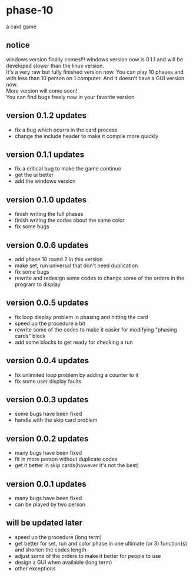 # phase-10
a card game

## notice
windows version finally comes!!! windows version now is 0.1.1 and will be developed slower than the linux version.
</br>It's a very raw but fully finished version now. You can play 10 phases and with less than 10 person on 1 computer.
And it doesn't have a GUI version now.
</br>More version will come soon!
</br>You can find bugs freely now in your favorite version

## version 0.1.2 updates
- fix a bug which ocurrs in the card process
- change the include header to make it compile more quickly

## version 0.1.1 updates
- fix a critical bug to make the game continue
- get the ui better
- add the windows version

## version 0.1.0 updates
- finish writing the full phases
- finish writing the codes about the same color
- fix some bugs

## version 0.0.6 updates
- add phase 10 round 2 in this version
- make set, run universal that don't need duplication
- fix some bugs
- rewrite and redesign some codes to change some of the orders in the program to display

## version 0.0.5 updates
- fix loop display problem in phasing and hitting the card
- speed up the procedure a bit
- rewrite some of the codes to make it easier for modifying "phasing cards" block
- add some blocks to get ready for checking a run

## version 0.0.4 updates
- fix unlimited loop problem by adding a counter to it
- fix some user display faults

## version 0.0.3 updates
- some bugs have been fixed
- handle with the skip card problem

## version 0.0.2 updates
- many bugs have been fixed
- fit in more person without duplicate codes
- get it better in skip cards(however it's not the best)

## version 0.0.1 updates
- many bugs have been fixed
- can be played by two person

## will be updated later
- speed up the procedure (long term)
- get better for set, run and color phase in one ultimate (or 3) function(s) and shorten the codes length
- adjust some of the orders to make it better for people to use
- design a GUI when available (long term)
- other exceptions
